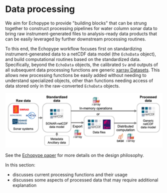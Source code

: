 # Data processing

We aim for Echopype to provide "building blocks" that can be strung together to construct processing pipelines for water column sonar data to bring raw instrument-generated files to analysis-ready data products that can be easily leveraged by further downstream processing routines.

To this end, the Echopype workflow focuses first on standardizing instrument-generated data to a netCDF data model (the `EchoData` object), and build computational routines based on the standardized data. Specifically, beyond the `EchoData` objects, the calibrated `Sv` and outputs of all subsequent data processing functions are generic [xarray Datasets](https://docs.xarray.dev/en/stable/user-guide/data-structures.html#dataset). This allows new processing functions be easily added without needing to understand specialized objects, other than functions needing access of data stored only in the raw-converted `EchoData` objects.

![workflow](./images/workflow_v2.png)

See the [Echopype paper](https://doi.org/10.1093/icesjms/fsae133) for more details on the design philosophy.


In this section:
- [](data-proc:functions) discusses current processing functions and their usage
- [](data-proc:additional) discusses some aspects of processed data that may require additional explanation
